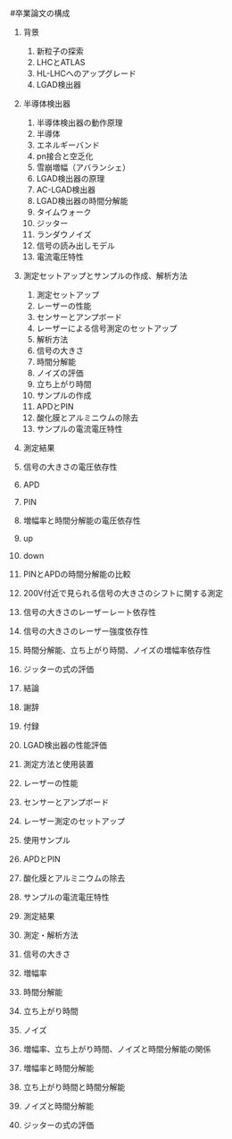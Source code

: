 #卒業論文の構成
1. 背景
   1. 新粒子の探索
   2. LHCとATLAS
   3. HL-LHCへのアップグレード
   4. LGAD検出器

2. 半導体検出器
   1. 半導体検出器の動作原理
    1. 半導体
    2. エネルギーバンド
    3. pn接合と空乏化
    4. 雪崩増幅（アバランシェ）
   2. LGAD検出器の原理
    1. AC-LGAD検出器
    2. LGAD検出器の時間分解能
     1. タイムウォーク
     2. ジッター
     3. ランダウノイズ
    3. 信号の読み出しモデル
    4. 電流電圧特性

3. 測定セットアップとサンプルの作成、解析方法
   1. 測定セットアップ
    1. レーザーの性能
    2. センサーとアンプボード
    2. レーザーによる信号測定のセットアップ
   2. 解析方法
    2. 信号の大きさ
    3. 時間分解能
    4. ノイズの評価
    5. 立ち上がり時間
   2. サンプルの作成
    1. APDとPIN
    2. 酸化膜とアルミニウムの除去
    3. サンプルの電流電圧特性

4. 測定結果
  1. 信号の大きさの電圧依存性
   1. APD
   2. PIN
  2. 増幅率と時間分解能の電圧依存性
   1. up
   2. down
   3. PINとAPDの時間分解能の比較
  3. 200V付近で見られる信号の大きさのシフトに関する測定
   1. 信号の大きさのレーザーレート依存性
   2. 信号の大きさのレーザー強度依存性
  3. 時間分解能、立ち上がり時間、ノイズの増幅率依存性
  4. ジッターの式の評価

5. 結論
6. 謝辞
7. 付録

3. LGAD検出器の性能評価
 1. 測定方法と使用装置
  1. レーザーの性能
  2. センサーとアンプボード
  3. レーザー測定のセットアップ
 2. 使用サンプル
  1. APDとPIN
  2. 酸化膜とアルミニウムの除去
  3. サンプルの電流電圧特性

 3. 測定結果
  1. 測定・解析方法
  2. 信号の大きさ
  3. 増幅率
  4. 時間分解能
  5. 立ち上がり時間
  6. ノイズ

 4. 増幅率、立ち上がり時間、ノイズと時間分解能の関係
  1. 増幅率と時間分解能
  2. 立ち上がり時間と時間分解能
  3. ノイズと時間分解能

 5.  ジッターの式の評価
